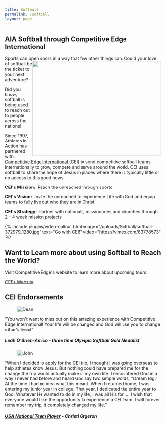 ```yaml
---
title: Softball
permalink: /softball
layout: page
---
```

<div class="container"><h2>AIA Softball through Competitive Edge International</h2>
<p>Sports can open doors in a way that few other things can. Could your love of softball be<img class="pull-right img-responsive" src="/uploads/Softball/Softball1.jpg" width="416" height="307" style="float: right;"> the ticket to your next adventure?</p>
<p>Did you know, softball is being used to reach out to people across the nations!</p>
<p>Since 1997, Athletes in Action has partnered with <a target="_blank" href="http://www.ceisports.org/">Competitive Edge International </a>(CEI) to send competitive softball teams internationally to grow, compete and serve around the world. CEI uses softball to share the hope of Jesus in places where there is typically little or no access to this good news.</p>
<p><strong>CEI's Mission:</strong>&nbsp; Reach the unreached through sports</p>
<p><strong>CEI's Vision:</strong>&nbsp; Invite the unreached to experience Life with God and equip teams to fully live out who they are in Christ</p>
<p><strong>CEI's Strategy:</strong>&nbsp; Partner with nationals, missionaries and churches through 2 - 4 week mission projects</p>
<p></p>
</div>
{% include plugins/video-callout.html image="/uploads/Softball/softball-372979_1280.jpg" text="Go with CEI!"  video="https://vimeo.com/83778573" %}
<div class="row">
<div class=" span-12 cell">
<div class="callout no-border larger no-margin"><div class="container">
<div class="callout-wrapper">
<div class="callout-left">
<h2 class="callout-title">Want to Learn more about using Softball to Reach the World?</h2>
<p class="callout-desc">Visit Competitive Edge's website to learn more about upcoming tours.</p>
</div>
<!-- End .callout-left -->
<div class="callout-right"><a href="http://www.ceisports.org/" class="btn btn-dark no-radius min-width">CEI's Website</a></div>
<!-- End .callout-right --></div>
</div>
</div></div></div>
<div class="row">
<div class=" span-12 cell">
<div class="container mt20"><h2 class="title text-center mb30">CEI <span class="light first-color">Endorsements</span></h2>
<div class="row">
<div class="col-md-6">
<div class="testimonial wow zoomIn animated animated" style="visibility: visible; animation-name: zoomIn;">
<figure><img src="/uploads/Softball/leah.jpg" alt="Dean"></figure>
<div class="testimonial-content">
<p>"You won't want to miss out on this amazing experience with Competitive Edge International! Your life will be changed and God will use you to change other's lives!"</p>
<h5>Leah O'Brien-Amico - three time Olympic Softball Gold Medalist</h5>
</div>
<!-- End .testimonial-content --></div>
<!-- End .testimonial --></div>
<!-- End .col-md-6 -->
<div class="col-md-6">
<div class="testimonial reverse wow zoomIn animated animated" data-wow-delay="0.2s" style="visibility: visible; animation-delay: 0.2s; animation-name: zoomIn;">
<figure><img src="/uploads/Softball/chrisiti.jpg" alt="John"></figure>
<div class="testimonial-content">
<p>“When I decided to apply for the CEI trip, I thought I was going overseas to help athletes know Jesus. But nothing could have prepared me for the change the trip would actually make in my own life. I encountered God in a way I never had before and heard God say two simple words, "Dream Big." At the time I had no idea what this meant. When I returned home, I was entering my junior year in college. That year, I dedicated the entire year to God. Whatever He wanted to do in my life, I was all His for .... I wish that everyone would take the opportunity to experience a CEI team. I will forever remember my trip, it completely changed my life.”</p>
<h5><a href="#" title="Nike Company">USA National Team Player</a> - Christi Orgeron</h5>
</div>
<!-- End .testimonial-content --></div>
<!-- End .testimonial --></div>
<!-- End .col-md-6 --></div>
</div></div></div>